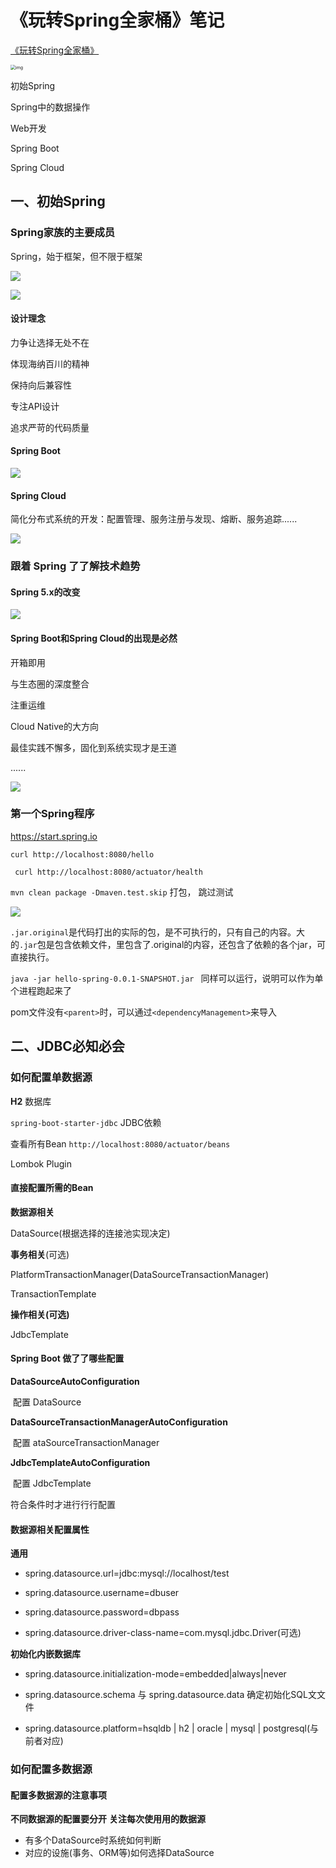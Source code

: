 # 《玩转Spring全家桶》笔记

[《玩转Spring全家桶》](https://time.geekbang.org/course/intro/100023501)

<img src="https://static001.geekbang.org/resource/image/0a/09/0a68325f16aeadfb6e6e13443a9e1309.png" alt="img" style="zoom:50%;" />

初始Spring

Spring中的数据操作

Web开发

Spring Boot

Spring Cloud



## 一、初始Spring



### Spring家族的主要成员

Spring，始于框架，但不限于框架

![](../../images/learnspring-001.jpg)



![](../../images/learnspring-002.jpg)

#### 设计理念

力争让选择无处不在

体现海纳百川的精神

保持向后兼容性

专注API设计

追求严苛的代码质量

#### Spring Boot

![](../../images/learnspring-003.jpg)

#### Spring Cloud

简化分布式系统的开发：配置管理、服务注册与发现、熔断、服务追踪......

![](../../images/learnspring-004.jpg)



### 跟着 Spring 了了解技术趋势



#### Spring 5.x的改变

![](../../images/learnspring-005.jpg)



#### Spring Boot和Spring Cloud的出现是必然

开箱即用

与生态圈的深度整合

注重运维

Cloud Native的大方向

最佳实践不懈多，固化到系统实现才是王道

......

![](../../images/learnspring-006.jpg)

### 第一个Spring程序

https://start.spring.io

`curl http://localhost:8080/hello`

` curl http://localhost:8080/actuator/health`



`mvn clean package -Dmaven.test.skip`    打包， 跳过测试

![](../../images/learnspring-007.jpg)

`.jar.original`是代码打出的实际的包，是不可执行的，只有自己的内容。大的`.jar`包是包含依赖文件，里包含了.original的内容，还包含了依赖的各个jar，可直接执行。

`java -jar hello-spring-0.0.1-SNAPSHOT.jar `   同样可以运行，说明可以作为单个进程跑起来了



pom文件没有`<parent>`时，可以通过`<dependencyManagement>`来导入



## 二、JDBC必知必会

### 如何配置单数据源

**H2** 数据库

`spring-boot-starter-jdbc`  JDBC依赖

查看所有Bean   `http://localhost:8080/actuator/beans`

 Lombok Plugin 



#### 直接配置所需的Bean

**数据源相关**

DataSource(根据选择的连接池实现决定)

 **事务相关**(可选)

PlatformTransactionManager(DataSourceTransactionManager)

TransactionTemplate

**操作相关(可选)**

JdbcTemplate



#### Spring Boot 做了了哪些配置

**DataSourceAutoConfiguration**

​	配置 DataSource 

**DataSourceTransactionManagerAutoConfiguration**

​	配置 ataSourceTransactionManager 

**JdbcTemplateAutoConfiguration**

​	配置 JdbcTemplate 



符合条件时才进⾏行行配置



#### 数据源相关配置属性

**通⽤**

- spring.datasource.url=jdbc:mysql://localhost/test 
- spring.datasource.username=dbuser 
- spring.datasource.password=dbpass

- spring.datasource.driver-class-name=com.mysql.jdbc.Driver(可选)

**初始化内嵌数据库**

- spring.datasource.initialization-mode=embedded|always|never 
- spring.datasource.schema 与 spring.datasource.data  确定初始化SQL⽂文件

- spring.datasource.platform=hsqldb | h2 | oracle | mysql | postgresql(与前者对应)





### 如何配置多数据源

#### 配置多数据源的注意事项

**不同数据源的配置要分开**
**关注每次使⽤用的数据源**

- 有多个DataSource时系统如何判断 
- 对应的设施(事务、ORM等)如何选择DataSource